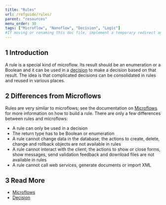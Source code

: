 ```yaml
---
title: "Rules"
url: /refguide/rules/
parent: "resources"
menu_order: 30
tags: ["Microflow", "Nanoflow", "Decision", "Logic"]
#If moving or renaming this doc file, implement a temporary redirect and let the respective team know they should update the URL in the product. See Mapping to Products for more details.
---
```


## 1 Introduction

A rule is a special kind of microflow. Its result should be an enumeration or a Boolean and it can be used in a [decision](decision) to make a decision based on that result. The idea is that complicated decisions can be consolidated in rules and reused in various places.

## 2 Differences from Microflows

Rules are very similar to microflows; see the documentation on [Microflows](microflows) for more information on how to build a rule. There are only a few differences between rules and microflows:

*   A rule can only be used in a decision
*   The return type has to be Boolean or enumeration
*   A rule cannot change data in the database; the actions to create, delete, change and rollback objects are not available in rules
*   A rule cannot interact with the client; the actions to show or close forms, show messages, send validation feedback and download files are not available in rules
*   A rule cannot call web services, generate documents or import XML

## 3 Read More

* [Microflows](microflows)
* [Decision](decision)
